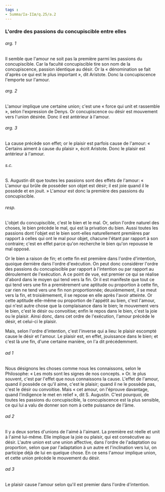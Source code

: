 ```yaml
---
tags : 
- Summa/Ia-IIæ/q.25/a.2
---
```


### L'ordre des passions du concupiscible entre elles

###### arg. 1
Il semble que l'amour ne soit pas la première parmi les passions du concupiscible. Car la faculté concupiscible tire son nom de la concupiscence, passion identique au désir. Or la « dénomination se fait d'après ce qui est le plus important », dit Aristote. Donc la concupiscence l'emporte sur l'amour. 

###### arg. 2
L'amour implique une certaine union; c'est une « force qui unit et rassemble », selon l'expression de Denys. Or concupiscence ou désir est mouvement vers l'union désirée. Donc il est antérieur à l'amour. 

###### arg. 3
La cause précède son effet; or le plaisir est parfois cause de l'amour: « Certains aiment à cause du plaisir », écrit Aristote. Donc le plaisir est antérieur à l'amour. 

###### s.c.
S. Augustin dit que toutes les passions sont des effets de l'amour: « L'amour qui brûle de posséder son objet est désir; il est joie quand il le possède et en jouit. » L'amour est donc la première des passions du concupiscible. 

###### resp.
L'objet du concupiscible, c'est le bien et le mal. Or, selon l'ordre naturel des choses, le bien précède le mal, qui est la privation du bien. Aussi toutes les passions dont l'objet est le bien sont-elles naturellement premières par rapport à celles qui ont le mal pour objet, chacune l'étant par rapport à son contraire; c'est en effet parce qu'on recherche le bien qu'on repousse le mal opposé. 

Or le bien a raison de fin; et cette fin est première dans l'ordre d'intention, quoique dernière dans l'ordre d'exécution. On peut donc considérer l'ordre des passions du concupiscible par rapport à l'intention ou par rapport au déroulement de l'exécution. A ce point de vue, est premier ce qui se réalise d'abord dans le moyen qui tend vers la fin. Or il est manifeste que tout ce qui tend vers une fin a premièrement une aptitude ou proportion à cette fin, car rien ne tend vers une fin non proportionnée; deuxièmement, il se meut vers la fin, et troisièmement, il se repose en elle après l'avoir atteinte. Or cette aptitude elle-même ou proportion de l'appétit au bien, c'est l'amour, qui n'est autre chose que la complaisance dans le bien; le mouvement vers le bien, c'est le désir ou convoitise; enfin le repos dans le bien, c'est la joie ou le plaisir. Ainsi donc, dans cet ordre de l'exécution, l'amour précède le désir, et celui-ci le plaisir. 

Mais, selon l'ordre d'intention, c'est l'inverse qui a lieu: le plaisir escompté cause le désir et l'amour. Le plaisir est, en effet, jouissance dans le bien; et c'est là une fin, d'une certaine manière, on l'a dit précédemment. 

###### ad 1
Nous désignons les choses comme nous les connaissons, selon le Philosophe: « Les mots sont les signes de nos concepts. » Or. le plus souvent, c'est par l'effet que nous connaissons la cause. L'effet de l'amour, quand il possède ce qu'il aime, c'est le plaisir; quand il ne le possède pas, c'est le désir ou convoitise. Mais « cet amour, on l'éprouve davantage, quand l'indigence le met en relief », dit S. Augustin. C'est pourquoi, de toutes les passions du concupiscible, la concupiscence est la plus sensible, ce qui lui a valu de donner son nom à cette puissance de l'âme. 

###### ad 2
Il y a deux sortes d'unions de l'aimé à l'aimant. La première est réelle et unit à l'aimé lui-même. Elle implique la joie ou plaisir, qui est consécutive au désir. L'autre union est une union affective, dans l'ordre de l'adaptation ou proportion, selon que par l'adaptation à un autre et l'inclination vers lui, on participe déjà de lui en quelque chose. En ce sens l'amour implique union, et cette union précède le mouvement du désir. 

###### ad 3
Le plaisir cause l'amour selon qu'il est premier dans l'ordre d'intention. 

